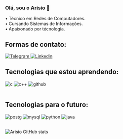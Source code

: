 ### Olá, sou o Arisio 👋
 • Técnico em Redes de Computadores. <br/>
 • Cursando Sistemas de Informações. <br/>
 • Apaixonado por técnologia.
 
## Formas de contato:
[![Telegram](https://img.shields.io/badge/Telegram-2CA5E0?style=for-the-badge&logo=telegram&logoColor=white)
](https://t.me/arisiofilho/)
[![Linkedin](https://img.shields.io/badge/LinkedIn-0077B5?style=for-the-badge&logo=linkedin&logoColor=white
)](https://www.linkedin.com/in/arisio-filho-369a59255/)

 
## Tecnologias que estou aprendendo:
<div style="display: inline_block">
  <img align="center" alt="c" src="https://img.shields.io/badge/C-00599C?style=for-the-badge&logo=c&logoColor=white" />
  <img align="center" alt="c++" src="https://img.shields.io/badge/C%2B%2B-00599C?style=for-the-badge&logo=c%2B%2B&logoColor=white" />
  <img align="center" alt="github" src="https://img.shields.io/badge/GitHub-100000?style=for-the-badge&logo=github&logoColor=white" />
</div>
  <br/>

## Tecnologias para o futuro:
<div style="display: inline_block">
  <img align="center" alt="postg" src="https://img.shields.io/badge/PostgreSQL-316192?style=for-the-badge&logo=postgresql&logoColor=white" />
  <img align="center" alt="mysql" src="https://img.shields.io/badge/Python-14354C?style=for-the-badge&logo=python&logoColor=white" />
  <img align="center" alt="python" src="https://img.shields.io/badge/MySQL-00000F?style=for-the-badge&logo=mysql&logoColor=white" />
  <img align="center" alt="java" src="https://img.shields.io/badge/Java-ED8B00?style=for-the-badge&logo=java&logoColor=white" />
</div>
  <br/> 

![Arisio GitHub stats](https://github-readme-stats.vercel.app/api?username=ArisioFilho&show_icons=true&theme=tokyonight)
